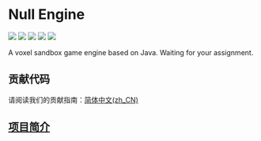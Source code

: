 # Null Engine
![](https://img.shields.io/badge/Java-11-blue.svg)
![](https://img.shields.io/github/contributors/UnknownDomainGame/UnknownDomain.svg)
![](https://img.shields.io/github/license/UnknownDomainGame/UnknownDomain.svg)
[![](https://api.codeclimate.com/v1/badges/811191d64c6508954327/maintainability)](https://codeclimate.com/github/UnknownDomainGame/NullEngine/maintainability)
[![](https://api.codacy.com/project/badge/Grade/cd2c9f15a88a42b886a59f6410f0ca05)](https://app.codacy.com/app/Mouse0w0/NullEngine?utm_source=github.com&utm_medium=referral&utm_content=UnknownDomainGame/NullEngine&utm_campaign=Badge_Grade_Dashboard)

A voxel sandbox game engine based on Java. Waiting for your assignment.

## 贡献代码
请阅读我们的贡献指南：[简体中文(zh_CN)](https://github.com/UnknownDomainGame/NullEngine/blob/dev/CONTRIBUTING.md)

## [项目简介](https://github.com/UnknownDomainGame/NullEngine/wiki/%E6%9C%AA%E7%9F%A5%E4%B9%8B%E5%9F%9F%E6%B8%B8%E6%88%8F%E9%A1%B9%E7%9B%AE%E4%BB%8B%E7%BB%8D%EF%BC%88Introducing-Unknown-Domain-Game%EF%BC%89)

